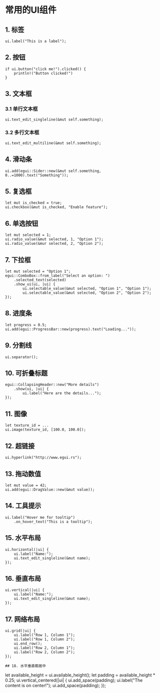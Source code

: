 # 常用的UI组件

## 1. 标签

```
ui.label("This is a label");
```

## 2. 按钮

```
if ui.button("click me!").clicked() {
    println!("Button clicked!")
}
```

## 3. 文本框

### 3.1 单行文本框

```
ui.text_edit_singleline(&mut self.something);
```

### 3.2 多行文本框

```
ui.text_edit_multiline(&mut self.something);
```

## 4. 滑动条

```
ui.add(egui::Sider::new(&mut self.something, 0..=1000).text("Something"));
```

## 5. 复选框
```
let mut is_checked = true;
ui.checkbox(&mut is_checked, "Enable feature");
```

## 6. 单选按钮

```
let mut selected = 1;
ui.radio_value(&mut selected, 1, "Option 1");
ui.radio_value(&mur selected, 2, "Option 2");
```

## 7. 下拉框

```
let mut selected = "Option 1";
egui::ComboBox::from_label("Select an option: ")
    .selected_text(selected)
    .show_ui(ui, |ui| {
        ui.selectable_value(&mut selected, "Option 1", "Option 1");
        ui.selectable_value(&mut selected, "Option 2", "Option 2");
});
```

## 8. 进度条

```
let progress = 0.5;
ui.add(egui::ProgressBar::new(progress).text("Loading..."));
```

## 9. 分割线

```
ui.separator();
```

## 10. 可折叠标题

```
egui::CollapsingHeader::new("More details")
    .show(ui, |ui| {
        ui.label("Here are the details...");
});
```

## 11. 图像

```
let texture_id = ...
ui.image(texture_id, [100.0, 100.0]);
```

## 12. 超链接

```
ui.hyperlink("http://www.egui.rs");
```

## 13. 拖动数值

```
let mut value = 42;
ui.add(egui::DragValue::new(&mut value));
```

## 14. 工具提示

```
ui.label("Hover me for tooltip")
    .on_hover_text("This is a tooltip");
```

## 15. 水平布局

```
ui.horizontal(|ui| {
    ui.label("Name:");
    ui.text_edit_singleline(&mut name);
});
```

## 16. 垂直布局

```
ui.vertical(|ui| {
    ui.label("Name:");
    ui.text_edit_singleline(&mut name);
});
```

## 17. 网络布局

```
ui.grid(|ui| {
    ui.label("Row 1, Column 1");
    ui.label("Row 1, Column 2");
    ui.end_row();
    ui.label("Row 2, Column 1");
    ui.label("Row 2, Column 2");
});

## 18. 水平垂直都居中

```
let available_height = ui.available_height();
let padding = available_height * 0.25;
ui.vertical_centered(|ui| {
    ui.add_space(padding);
    ui.label("The content is on center!");
    ui.add_space(padding);
});
```

```
